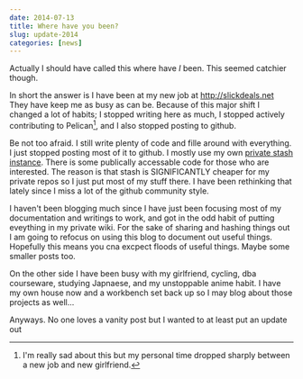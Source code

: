```yaml
---
date: 2014-07-13
title: Where have you been?
slug: update-2014
categories: [news]
---
```


Actually I should have called this where have *I* been. This seemed catchier though.

In short the answer is I have been at my new job at http://slickdeals.net They have keep me as busy as can be. Because of this major shift I changed a lot of habits; I stopped writing here as much, I stopped actively contributing to Pelican[^PEL], and I also stopped posting to github.

Be not too afraid. I still write plenty of code and fille around with everything. I just stopped posting most of it to github. I mostly use my own [private stash instance](http://stash.bunni.biz). There is some publically accessable code for those who are interested. The reason is that stash is SIGNIFICANTLY cheaper for my private repos so I just put most of my stuff there. I have been rethinking that lately since I miss a lot of the github community style.

[^PEL]: I'm really sad about this but my personal time dropped sharply between a new job and new girlfriend.

I haven't been blogging much since I have just been focusing most of my documentation and writings to work, and got in the odd habit of putting eveything in my private wiki. For the sake of sharing and hashing things out I am going to refocus on using this blog to document out useful things. Hopefully this means you cna excpect floods of useful things. Maybe some smaller posts too.

On the other side I have been busy with my girlfriend, cycling, dba courseware, studying Japnaese, and my unstoppable anime habit. I have my own house now and a workbench set back up so I may blog about those projects as well...

Anyways. No one loves a vanity post but I wanted to at least put an update out

